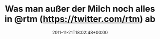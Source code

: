 ---
retweeted: false
source: <a href="http://twitter.com/download/android" rel="nofollow">Twitter for Android</a>
entities:
  hashtags: []
  symbols: []
  user_mentions:
  - name: Remember The Milk
    screen_name: rtm
    indices:
    - '38'
    - '42'
    id_str: '1976611'
    id: '1976611'
  urls:
  - url: http://t.co/s6Qv0pGU
    expanded_url: http://twitpic.com/7hha8h
    display_url: twitpic.com/7hha8h
    indices:
    - '89'
    - '109'
display_text_range:
- '0'
- '109'
favorite_count: '0'
id_str: '138678764568719360'
truncated: false
retweet_count: '0'
id: '138678764568719360'
possibly_sensitive: false
created_at: Mon Nov 21 18:02:48 +0000 2011
favorited: false
full_text: 'Was man außer der Milch noch alles in [@rtm](https://twitter.com/rtm)
  ablegen kann: stonesoup Rezepte zum Beispiel.'
lang: de
quote_url: http://twitpic.com/7hha8h
tags:
- pesos/twitter
date: '2011-11-21T18:02:48+00:00'
src: https://twitter.com/bascht/status/138678764568719360
original_url: https://twitter.com/bascht/status/138678764568719360
type: twitter_tweet
text: 'Was man außer der Milch noch alles in [@rtm](https://twitter.com/rtm) ablegen
  kann: stonesoup Rezepte zum Beispiel.'
title: Was man außer der Milch noch alles in @rtm (https://twitter.com/rtm) ab

---